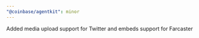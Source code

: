 ```yaml
---
"@coinbase/agentkit": minor
---
```


Added media upload support for Twitter and embeds support for Farcaster
